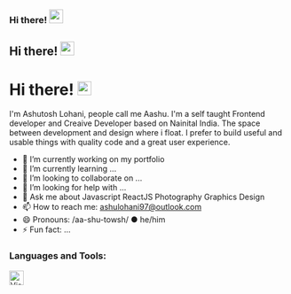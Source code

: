 ### Hi there! <img src="https://media.giphy.com/media/hvRJCLFzcasrR4ia7z/giphy.gif" width="25px">
## Hi there! <img src="https://media.giphy.com/media/hvRJCLFzcasrR4ia7z/giphy.gif" width="25px">
# Hi there! <img src="https://media.giphy.com/media/hvRJCLFzcasrR4ia7z/giphy.gif" width="25px">

I'm Ashutosh Lohani, people call me Aashu. I'm a self taught Frontend developer and Creaive Developer based on Nainital India. The space between development and design where i float. I prefer to build useful and usable things with quality code and a great user experience.

- 🔭 I’m currently working on my portfolio 
- 🌱 I’m currently learning ...
- 👯 I’m looking to collaborate on ...
- 🤔 I’m looking for help with ...
- 💬 Ask me about Javascript ReactJS Photography Graphics Design
- 📫 How to reach me: ashulohani97@outlook.com 
- 😄 Pronouns: /aa-shu-towsh/ ● he/him
- ⚡ Fun fact: ...



### Languages and Tools:

<img align="left" alt="Visual Studio Code" width="26px" src="https://cdn.jsdelivr.net/gh/devicons/devicon/icons/vscode/vscode-original.svg" style="padding-right:10px;" />

